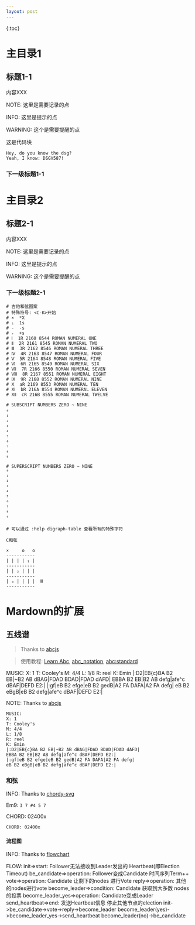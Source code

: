 ```yaml
---
layout: post
---
```


{:toc}

# 主目录1
## 标题1-1

内容XXX

NOTE: 这里是需要记录的点

INFO: 这里是提示的点

WARNING: 这个是需要提醒的点

这是代码块

```
Hey, do you know the dsg?
Yeah, I know: DSGV587!
```

### 下一级标题1-1

# 主目录2
## 标题2-1

内容XXX

NOTE: 这里是需要记录的点

INFO: 这里是提示的点

WARNING: 这个是需要提醒的点

### 下一级标题2-1

```
# 吉他和弦图案
# 特殊符号: <C-K>开始
# ×  *X
# ₁  1s
# ₋  -s
# ₊  +s
# Ⅰ  1R 2160 8544 ROMAN NUMERAL ONE
# Ⅱ  2R 2161 8545 ROMAN NUMERAL TWO
# Ⅲ  3R 2162 8546 ROMAN NUMERAL THREE
# Ⅳ  4R 2163 8547 ROMAN NUMERAL FOUR
# Ⅴ  5R 2164 8548 ROMAN NUMERAL FIVE
# Ⅵ  6R 2165 8549 ROMAN NUMERAL SIX
# Ⅶ  7R 2166 8550 ROMAN NUMERAL SEVEN
# Ⅷ  8R 2167 8551 ROMAN NUMERAL EIGHT
# Ⅸ  9R 2168 8552 ROMAN NUMERAL NINE
# Ⅹ  aR 2169 8553 ROMAN NUMERAL TEN
# Ⅺ  bR 216A 8554 ROMAN NUMERAL ELEVEN
# Ⅻ  cR 216B 8555 ROMAN NUMERAL TWELVE

# SUBSCRIPT NUMBERS ZERO ~ NINE
₀
₁
₂
₃
₄
₅
₆
₇
₈
₉

# SUPERSCRIPT NUMBERS ZERO ~ NINE
⁰
¹
²
³
⁴
⁵
⁶
⁷
⁸
⁹

# 可以通过 :help digraph-table 查看所有的特殊字符

C和弦

×     o   o
-----------
| | | | ₁ |
-----------
| | ₂ | | |
-----------
| ₃ | | | |  Ⅲ
-----------
```

# Mardown的扩展
## 五线谱
> Thanks to [abcjs](http://abcjs.net)

> 使用教程: [Learn Abc](http://abcnotation.com/learn), [abc_notation](http://www.lesession.co.uk/abc/abc_notation.htm), [abc:standard](http://abcnotation.com/wiki/abc:standard:v2.1)

MUSIC:
X: 1
T: Cooley's
M: 4/4
L: 1/8
R: reel
K: Emin
|:D2|EB{c}BA B2 EB|~B2 AB dBAG|FDAD BDAD|FDAD dAFD|
EBBA B2 EB|B2 AB defg|afe^c dBAF|DEFD E2:|
|:gf|eB B2 efge|eB B2 gedB|A2 FA DAFA|A2 FA defg|
eB B2 eBgB|eB B2 defg|afe^c dBAF|DEFD E2:|

NOTE: Thanks to [abcjs](https://abcjs.net/)

```
MUSIC:
X: 1
T: Cooley's
M: 4/4
L: 1/8
R: reel
K: Emin
|:D2|EB{c}BA B2 EB|~B2 AB dBAG|FDAD BDAD|FDAD dAFD|
EBBA B2 EB|B2 AB defg|afe^c dBAF|DEFD E2:|
|:gf|eB B2 efge|eB B2 gedB|A2 FA DAFA|A2 FA defg|
eB B2 eBgB|eB B2 defg|afe^c dBAF|DEFD E2:|
```

### 和弦
INFO: Thanks to [chordy-svg](https://github.com/andygock/chordy-svg)

Em9: `3 7 #4 5 7`

CHORD: 02400x

```
CHORD: 02400x
```

#### 流程图
INFO: Thanks to [flowchart](https://flowchart.js.org)

FLOW:
init=>start: Follower无法接收到Leader发出的
Heartbeat(即Election Timeout)
be_candidate=>operation: Follower变成Candidate
时间序列Term++
vote=>operation: Candidate
让剩下的nodes
进行Vote
reply=>operation: 其他的nodes进行vote
become_leader=>condition: Candidate
获取到大多数
nodes的投票
become_leader_yes=>operation: Candidate变成Leader
send_heartbeat=>end: 发送Heartbeat信息
停止其他节点的election
init->be_candidate->vote->reply->become_leader
become_leader(yes)->become_leader_yes->send_heartbeat
become_leader(no)->be_candidate
